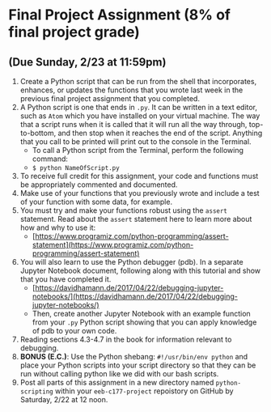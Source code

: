 # Final Project Assignment (8% of final project grade)
## (Due Sunday, 2/23 at 11:59pm)

 1. Create a Python script that can be run from the shell that incorporates, enhances, or updates the functions that you wrote last week in the previous final project assignment that you completed. 
 2. A Python script is one that ends in `.py`. It can be written in a text editor, such as `Atom` which you have installed on your virtual machine. The way that a script runs when it is called that it will run all the way through, top-to-bottom, and then stop when it reaches the end of the script. Anything that you call to be printed will print out to the console in the Terminal.
    - To call a Python script from the Terminal, perform the following command:
    - `$ python NameOfScript.py`
 3. To receive full credit for this assignment, your code and functions must be appropriately commented and documented.
 4. Make use of your functions that you previously wrote and include a test of your function with some data, for example.
 5. You must try and make your functions robust using the `assert` statement. Read about the `assert` statement here to learn more about how and why to use it:
    - [https://www.programiz.com/python-programming/assert-statement](https://www.programiz.com/python-programming/assert-statement)
 6. You will also learn to use the Python debugger (pdb). In a separate Jupyter Notebook document, following along with this tutorial and show that you have completed it.
    - [https://davidhamann.de/2017/04/22/debugging-jupyter-notebooks/](https://davidhamann.de/2017/04/22/debugging-jupyter-notebooks/)
    - Then, create another Jupyter Notebook with an example function from your `.py` Python script showing that you can apply knowledge of pdb to your own code.
 7. Reading sections 4.3-4.7 in the book for information relevant to debugging.
 8. **BONUS (E.C.)**: Use the Python shebang: `#!/usr/bin/env python` and place your Python scripts into your script directory so that they can be run without calling python like we did with our bash scripts.
 9. Post all parts of this assignment in a new directory named `python-scripting` within your `eeb-c177-project` repoistory on GitHub by Saturday, 2/22 at 12 noon.
